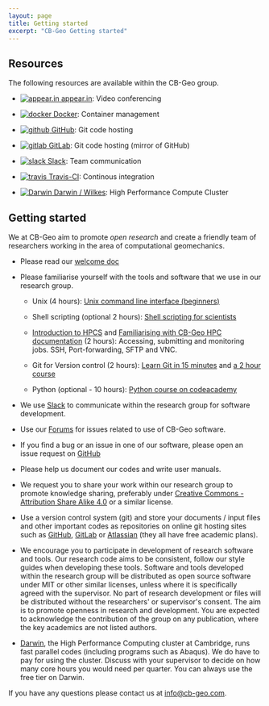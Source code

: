 ```yaml
---
layout: page
title: Getting started
excerpt: "CB-Geo Getting started"
---
```


## Resources

The following resources are available within the CB-Geo group.

* [![appear.in]({{site.url}}/images/cb-geo/resources/appear.in.png) appear.in](https://appear.in/cb-geo): Video conferencing

* [![docker]({{site.url}}/images/cb-geo/resources/docker.png) Docker](https://hub.docker.com/r/cbgeo/):  Container management

* [![github]({{site.url}}/images/cb-geo/resources/github.png) GitHub](https://github.com/cb-geo): Git code hosting

* [![gitlab]({{site.url}}/images/cb-geo/resources/gitlab.png) GitLab](https://gitlab.com/groups/cb-geo): Git code hosting (mirror of GitHub)

* [![slack]({{site.url}}/images/cb-geo/resources/slack.png) Slack](https://cb-geo.slack.com/): Team communication

* [![travis]({{site.url}}/images/cb-geo/resources/travis.png) Travis-CI](https://travis-ci.org/cb-geo): Continous integration

* [![Darwin]({{site.url}}/images/cb-geo/resources/travis.png) Darwin / Wilkes](https://travis-ci.org/cb-geo): High Performance Compute Cluster


## Getting started

We at CB-Geo aim to promote *open research* and create a friendly team of researchers working in the area of computational geomechanics.

* Please read our [welcome doc](https://doc.cb-geo.com/)

* Please familiarise yourself with the tools and software that we use in our research group.

    + Unix (4 hours): [Unix command line interface (beginners)](http://www.ucs.cam.ac.uk/docs/course-notes/unix-courses/UnixCLI/notes.pdf)

    + Shell scripting (optional 2 hours): [Shell scripting for scientists](http://www.ucs.cam.ac.uk/docs/course-notes/unix-courses/ShellScriptingSci)

    + [Introduction to HPCS](http://www.hpc.cam.ac.uk) and [Familiarising with CB-Geo HPC documentation](https://hpc.cb-geo.com) (2 hours): Accessing, submitting and monitoring jobs. SSH, Port-forwarding, SFTP and VNC.

    + Git for Version control (2 hours): [Learn Git in 15 minutes](https://try.github.io/levels/1/challenges/1) and [a 2 hour course](https://www.codecademy.com/learn/learn-git)

    + Python (optional - 10 hours): [Python course on codeacademy](https://www.codecademy.com/learn/python)

* We use [Slack](https://cb-geo.slack.com) to communicate within the research group for software development.

* Use our [Forums](https://www.cb-geo.com/forums) for issues related to use of CB-Geo software.

* If you find a bug or an issue in one of our software, please open an issue request on [GitHub](https://github.com/cb-geo)

* Please help us document our codes and write user manuals.

* We request you to share your work within our research group to promote knowledge sharing, preferably under [Creative Commons - Attribution Share Alike 4.0](http://creativecommons.org/licenses/by-sa/4.0/) or a similar license.

* Use a version control system (git) and store your documents / input files and other important codes as repositories on online git hosting sites such as [GitHub](https://github.com), [GitLab](https://gitlab.com/users/sign_in) or [Atlassian](https://bitbucket.org) (they all have free academic plans).

* We encourage you to participate in development of research software and tools. Our research code aims to be consistent, follow our style guides when developing these tools. Software and tools developed within the research group will be distributed as open source software under MIT or other similar licenses, unless where it is specifically agreed with the supervisor. No part of research development or files will be distributed without the researchers' or supervisor's consent. The aim is to promote openness in research and development. You are expected to acknowledge the contribution of the group on any publication, where the key academics are not listed authors.

* [Darwin](http://www.hpc.cam.ac.uk), the High Performance Computing  cluster at Cambridge, runs fast parallel codes (including programs such as Abaqus). We do have to pay for using the cluster. Discuss with your supervisor to  decide on how many core hours you would need per quarter. You can always use the free tier on Darwin.

If you have any questions please contact us at [info@cb-geo.com](mailto:info@cb-geo.com).
